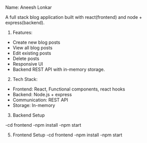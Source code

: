 Name: Aneesh Lonkar

A full stack blog application built with react(frontend) and node + express(backend).

1. Features:
- Create new blog posts
- View all blog posts
- Edit existing posts
- Delete posts
- Responsive UI
- Backend REST API with in-memory storage.


2. Tech Stack:
- Frontend: React, Functional components, react hooks
- Backend: Node.js + express
- Communication: REST API
- Storage: In-memory

3. Backend Setup
   
  -cd frontend
  -npm install
  -npm start

5. Frontend Setup
  -cd frontend
  -npm install
  -npm start

